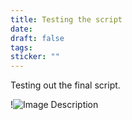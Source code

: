 ```yaml
---
title: Testing the script
date: 
draft: false
tags: 
sticker: ""
---
```

Testing out the final script.

!![Image Description](/images/Cannonical%20wallpaper.jpg)